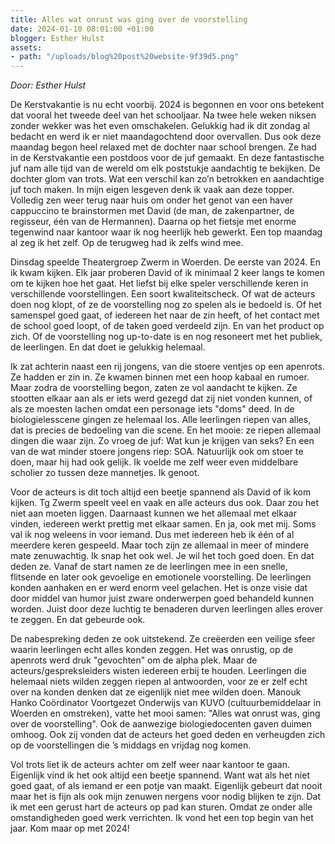```yaml
---
title: Alles wat onrust was ging over de voorstelling
date: 2024-01-10 08:01:00 +01:00
blogger: Esther Hulst
assets:
- path: "/uploads/blog%20post%20website-9f39d5.png"
---
```


*Door: Esther Hulst*

De Kerstvakantie is nu echt voorbij. 2024 is begonnen en voor ons betekent dat vooral het tweede deel van het schooljaar. Na twee hele weken niksen zonder wekker was het even omschakelen. Gelukkig had ik dit zondag al bedacht en werd ik er niet maandagochtend door overvallen. Dus ook deze maandag begon heel relaxed met de dochter naar school brengen. Ze had in de Kerstvakantie een postdoos voor de juf gemaakt. En deze fantastische juf nam alle tijd van de wereld om elk poststukje aandachtig te bekijken. De dochter glom van trots. Wat een verschil kan zo’n betrokken en aandachtige juf toch maken. In mijn eigen lesgeven denk ik vaak aan deze topper. Volledig zen weer terug naar huis om onder het genot van een haver cappuccino te brainstormen met David (de man, de zakenpartner, de regisseur, één van de Hermannen). Daarna op het fietsje met enorme tegenwind naar kantoor waar ik nog heerlijk heb gewerkt. Een top maandag al zeg ik het zelf. Op de terugweg had ik zelfs wind mee.

Dinsdag speelde Theatergroep Zwerm in Woerden. De eerste van 2024. En ik kwam kijken. Elk jaar proberen David of ik minimaal 2 keer langs te komen om te kijken hoe het gaat. Het liefst bij elke speler verschillende keren in verschillende voorstellingen. Een soort kwaliteitscheck. Of wat de acteurs doen nog klopt, of ze de voorstelling nog zo spelen als ie bedoeld is. Of het samenspel goed gaat, of iedereen het naar de zin heeft, of het contact met de school goed loopt, of de taken goed verdeeld zijn. En van het product op zich. Of de voorstelling nog up-to-date is en nog resoneert met het publiek, de leerlingen. En dat doet ie gelukkig helemaal.

Ik zat achterin naast een rij jongens, van die stoere ventjes op een apenrots. Ze hadden er zin in. Ze kwamen binnen met een hoop kabaal en rumoer. Maar zodra de voorstelling begon, zaten ze vol aandacht te kijken. Ze stootten elkaar aan als er iets werd gezegd dat zij niet vonden kunnen, of als ze moesten lachen omdat een personage iets "doms" deed. In de biologielesscene gingen ze helemaal los. Alle leerlingen riepen van alles, dat is precies de bedoeling van die scene. En het mooie: ze riepen allemaal dingen die waar zijn. Zo vroeg de juf: Wat kun je krijgen van seks? En een van de wat minder stoere jongens riep: SOA. Natuurlijk ook om stoer te doen, maar hij had ook gelijk. Ik voelde me zelf weer even middelbare scholier zo tussen deze mannetjes. Ik genoot.

Voor de acteurs is dit toch altijd een beetje spannend als David of ik kom kijken. Tg Zwerm speelt veel en vaak en alle acteurs dus ook. Daar zou het niet aan moeten liggen. Daarnaast kunnen we het allemaal met elkaar vinden, iedereen werkt prettig met elkaar samen. En ja, ook met mij. Soms val ik nog weleens in voor iemand. Dus met iedereen heb ik één of al meerdere keren gespeeld. Maar toch zijn ze allemaal in meer of mindere mate zenuwachtig. Ik snap het ook wel. Je wil het toch goed doen. En dat deden ze. Vanaf de start namen ze de leerlingen mee in een snelle, flitsende en later ook gevoelige en emotionele voorstelling. De leerlingen konden aanhaken en er werd enorm veel gelachen. Het is onze visie dat door middel van humor juist zware onderwerpen goed behandeld kunnen worden. Juist door deze luchtig te benaderen durven leerlingen alles erover te zeggen. En dat gebeurde ook.

De nabespreking deden ze ook uitstekend. Ze creëerden een veilige sfeer waarin leerlingen echt alles konden zeggen. Het was onrustig, op de apenrots werd druk "gevochten" om de alpha plek. Maar de acteurs/gespreksleiders wisten iedereen erbij te houden. Leerlingen die helemaal niets wilden zeggen riepen al antwoorden, voor ze er zelf echt over na konden denken dat ze eigenlijk niet mee wilden doen. Manouk Hanko Coördinator Voortgezet Onderwijs van KUVO (cultuurbemiddelaar in Woerden en omstreken), vatte het mooi samen: "Alles wat onrust was, ging over de voorstelling". Ook de aanwezige biologiedocenten gaven duimen omhoog. Ook zij vonden dat de acteurs het goed deden en verheugden zich op de voorstellingen die ’s middags en vrijdag nog komen.

Vol trots liet ik de acteurs achter om zelf weer naar kantoor te gaan. Eigenlijk vind ik het ook altijd een beetje spannend. Want wat als het niet goed gaat, of als iemand er een potje van maakt. Eigenlijk gebeurt dat nooit maar het is fijn als ook mijn zenuwen nergens voor nodig blijken te zijn. Dat ik met een gerust hart de acteurs op pad kan sturen. Omdat ze onder alle omstandigheden goed werk verrichten. Ik vond het een top begin van het jaar. Kom maar op met 2024!